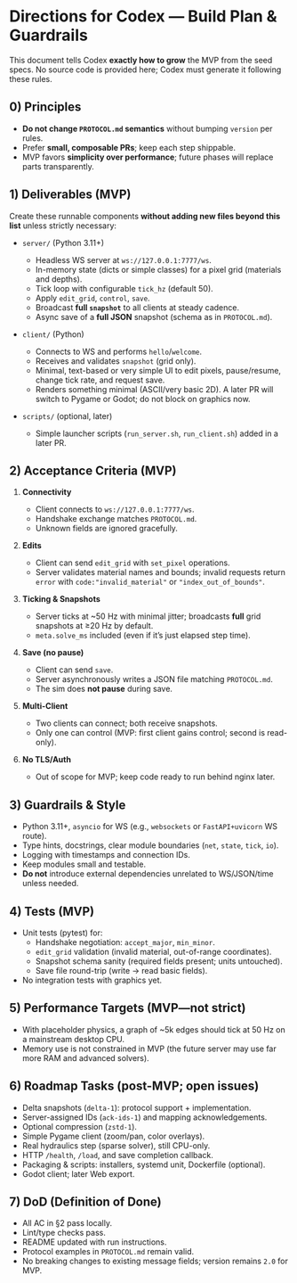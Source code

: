 # Directions for Codex — Build Plan & Guardrails

This document tells Codex **exactly how to grow** the MVP from the seed specs. No source code is provided here; Codex must generate it following these rules.

## 0) Principles

- **Do not change `PROTOCOL.md` semantics** without bumping `version` per rules.
- Prefer **small, composable PRs**; keep each step shippable.
- MVP favors **simplicity over performance**; future phases will replace parts transparently.

## 1) Deliverables (MVP)

Create these runnable components **without adding new files beyond this list** unless strictly necessary:

- `server/` (Python 3.11+)
  - Headless WS server at `ws://127.0.0.1:7777/ws`.
  - In-memory state (dicts or simple classes) for a pixel grid (materials and depths).
  - Tick loop with configurable `tick_hz` (default 50).
  - Apply `edit_grid`, `control`, `save`.
  - Broadcast **full `snapshot`** to all clients at steady cadence.
  - Async save of a **full JSON** snapshot (schema as in `PROTOCOL.md`).

- `client/` (Python)
  - Connects to WS and performs `hello`/`welcome`.
  - Receives and validates `snapshot` (grid only).
  - Minimal, text-based or very simple UI to edit pixels, pause/resume, change tick rate, and request save.
  - Renders something minimal (ASCII/very basic 2D). A later PR will switch to Pygame or Godot; do not block on graphics now.

- `scripts/` (optional, later)
  - Simple launcher scripts (`run_server.sh`, `run_client.sh`) added in a later PR.

## 2) Acceptance Criteria (MVP)

1. **Connectivity**
   - Client connects to `ws://127.0.0.1:7777/ws`.
   - Handshake exchange matches `PROTOCOL.md`.
   - Unknown fields are ignored gracefully.

2. **Edits**
   - Client can send `edit_grid` with `set_pixel` operations.
   - Server validates material names and bounds; invalid requests return `error` with `code:"invalid_material"` or `"index_out_of_bounds"`.

3. **Ticking & Snapshots**
   - Server ticks at ~50 Hz with minimal jitter; broadcasts **full** grid snapshots at ≥20 Hz by default.
   - `meta.solve_ms` included (even if it’s just elapsed step time).

4. **Save (no pause)**
   - Client can send `save`.
   - Server asynchronously writes a JSON file matching `PROTOCOL.md`.
   - The sim does **not pause** during save.

5. **Multi-Client**
   - Two clients can connect; both receive snapshots.
   - Only one can control (MVP: first client gains control; second is read-only).

6. **No TLS/Auth**
   - Out of scope for MVP; keep code ready to run behind nginx later.

## 3) Guardrails & Style

- Python 3.11+, `asyncio` for WS (e.g., `websockets` or `FastAPI+uvicorn` WS route).
- Type hints, docstrings, clear module boundaries (`net`, `state`, `tick`, `io`).
- Logging with timestamps and connection IDs.
- Keep modules small and testable.
- **Do not** introduce external dependencies unrelated to WS/JSON/time unless needed.

## 4) Tests (MVP)

- Unit tests (pytest) for:
  - Handshake negotiation: `accept_major`, `min_minor`.
  - `edit_grid` validation (invalid material, out-of-range coordinates).
  - Snapshot schema sanity (required fields present; units untouched).
  - Save file round-trip (write → read basic fields).
- No integration tests with graphics yet.

## 5) Performance Targets (MVP—not strict)

- With placeholder physics, a graph of ~5k edges should tick at 50 Hz on a mainstream desktop CPU.
- Memory use is not constrained in MVP (the future server may use far more RAM and advanced solvers).

## 6) Roadmap Tasks (post-MVP; open issues)

- Delta snapshots (`delta-1`): protocol support + implementation.
- Server-assigned IDs (`ack-ids-1`) and mapping acknowledgements.
- Optional compression (`zstd-1`).
- Simple Pygame client (zoom/pan, color overlays).
- Real hydraulics step (sparse solver), still CPU-only.
- HTTP `/health`, `/load`, and save completion callback.
- Packaging & scripts: installers, systemd unit, Dockerfile (optional).
- Godot client; later Web export.

## 7) DoD (Definition of Done)

- All AC in §2 pass locally.
- Lint/type checks pass.
- README updated with run instructions.
- Protocol examples in `PROTOCOL.md` remain valid.
- No breaking changes to existing message fields; version remains `2.0` for MVP.

